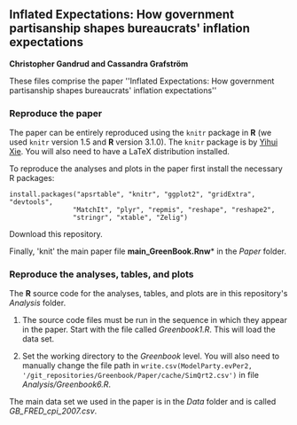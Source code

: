 ## Inflated Expectations: How government partisanship shapes bureaucrats' inflation expectations

**Christopher Gandrud and Cassandra Grafström**

These files comprise the paper ''Inflated Expectations: How government
partisanship shapes bureaucrats' inflation expectations''

### Reproduce the paper

The paper can be entirely reproduced using the `knitr` package in **R**
(we used `knitr` version 1.5 and **R** version 3.1.0). The `knitr` package
is by [Yihui Xie](http://yihui.name/). You will also need to have a LaTeX
distribution installed.

To reproduce the analyses and plots in the paper first install the necessary
R packages:

```{S}
install.packages("apsrtable", "knitr", "ggplot2", "gridExtra", "devtools",
                "MatchIt", "plyr", "repmis", "reshape", "reshape2",
                "stringr", "xtable", "Zelig")
```

Download this repository.

Finally, 'knit' the main paper file **main_GreenBook.Rnw*** in the *Paper* folder.

### Reproduce the analyses, tables, and plots

The **R** source code for the analyses, tables, and plots are in this
repository's *Analysis* folder.

1. The source code files must be run in the sequence in which they appear in the
paper. Start with the file called *Greenbook1.R*. This will load the data set.

2. Set the working directory to the *Greenbook* level. You will also need to
manually change the file path in `write.csv(ModelParty.evPer2, '/git_repositories/Greenbook/Paper/cache/SimQrt2.csv')` in file
*Analysis/Greenbook6.R*.

The main data set we used in the paper is in the *Data* folder and is called
*GB_FRED_cpi_2007.csv*.
